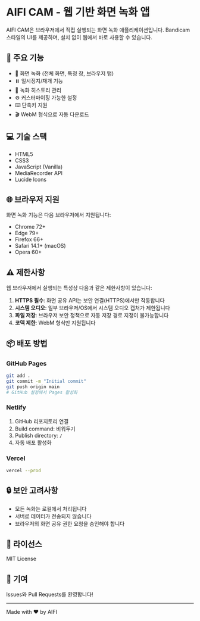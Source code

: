 # AIFI CAM - 웹 기반 화면 녹화 앱

AIFI CAM은 브라우저에서 직접 실행되는 화면 녹화 애플리케이션입니다. Bandicam 스타일의 UI를 제공하며, 설치 없이 웹에서 바로 사용할 수 있습니다.

## 🚀 주요 기능

- 🎥 화면 녹화 (전체 화면, 특정 창, 브라우저 탭)
- ⏸️ 일시정지/재개 기능
- 📁 녹화 히스토리 관리
- ⚙️ 커스터마이징 가능한 설정
- ⌨️ 단축키 지원
- 🎬 WebM 형식으로 자동 다운로드

## 💻 기술 스택

- HTML5
- CSS3
- JavaScript (Vanilla)
- MediaRecorder API
- Lucide Icons

## 🌐 브라우저 지원

화면 녹화 기능은 다음 브라우저에서 지원됩니다:

- Chrome 72+
- Edge 79+
- Firefox 66+
- Safari 14.1+ (macOS)
- Opera 60+

## ⚠️ 제한사항

웹 브라우저에서 실행되는 특성상 다음과 같은 제한사항이 있습니다:

1. **HTTPS 필수**: 화면 공유 API는 보안 연결(HTTPS)에서만 작동합니다
2. **시스템 오디오**: 일부 브라우저/OS에서 시스템 오디오 캡처가 제한됩니다
3. **파일 저장**: 브라우저 보안 정책으로 자동 저장 경로 지정이 불가능합니다
4. **코덱 제한**: WebM 형식만 지원됩니다

## 📦 배포 방법

### GitHub Pages
```bash
git add .
git commit -m "Initial commit"
git push origin main
# GitHub 설정에서 Pages 활성화
```

### Netlify
1. GitHub 리포지토리 연결
2. Build command: 비워두기
3. Publish directory: `/`
4. 자동 배포 활성화

### Vercel
```bash
vercel --prod
```

## 🔒 보안 고려사항

- 모든 녹화는 로컬에서 처리됩니다
- 서버로 데이터가 전송되지 않습니다
- 브라우저의 화면 공유 권한 요청을 승인해야 합니다

## 📝 라이선스

MIT License

## 🤝 기여

Issues와 Pull Requests를 환영합니다!

---

Made with ❤️ by AIFI